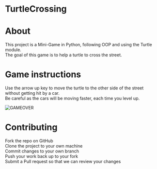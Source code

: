 # TurtleCrossing
# About
This project is a Mini-Game in Python, following OOP and using the Turtle module.<br/>
The goal of this game is to help a turtle to cross the street.

# Game instructions
Use the arrow up key to move the turtle to the other side of the street without getting hit by a car. <br/>
Be careful as the cars will be moving faster, each time you level up.

![GAMEOVER](https://user-images.githubusercontent.com/93610739/194333117-43d9019f-3215-4d45-9978-e449bdc778bb.JPG)


# Contributing
Fork the repo on GitHub <br/>
Clone the project to your own machine<br/>
Commit changes to your own branch<br/>
Push your work back up to your fork<br/>
Submit a Pull request so that we can review your changes<br/>
